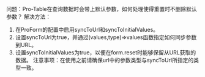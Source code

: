 问题：Pro-Table在查询数据时会带上默认参数，如何处理使得重置时不删除默认参数？
解决方法：

1. 在ProForm的配置中启用syncToUrl和syncToInitialValues。
2. 设置syncToUrl为true，并通过(values,type)=>values函数指定如何同步参数到URL。
3. 设置syncToInitialValues为true，以便在form.reset时能够保留从URL获取的数据。
   注意事项：在使用之前请确保url中的参数类型与syncToUrl所指定的类型一致。
